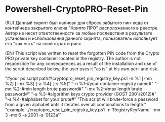 # Powershell-CryptoPRO-Reset-Pin
(RU) Данный скрипт был написан для сброса забытого пин-кода от контейнера закрытого ключа "Крипто ПРО" расположенного в реестре. Автор не несет ответственности за любые последствия в результате установки и использования данного скрипта, пользователь использует его "как есть" на свой страх и риск.

(EN) This script was written to reset the forgotten PIN code from the Crypto PRO private key container located in the registry. The author is not responsible for any consequences as a result of the installation and use of the script described below, the user uses it "as is" at his own peril and risk.


"#your ps script path#\cryptopro_reset_pin_registry_key.ps1 -n %1 [-mn %2] [-mx %3] [-a %4] [-s %5]"
"-n  %1-#your container registry name#"
"-mn %2-#min length brute password#"
"-mx %2-#max length brute password#"
"-a  %3-#algorithm keys crypto provider (GOST 2001\2012)#"
"-s  %4-#alphabet for your brute#"
"This script will brute-force a password from a given alphabet until it iterates over all combinations to length."
"example: ./cryptopro_reset_pin_registry_key.ps1 -n 'RegistryKeyName' -mn 3 -mx 6 -a 2001 -s '0123a'"

